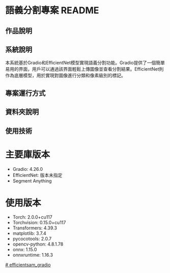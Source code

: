 # 語義分割專案 README

## 作品說明


## 系統說明

本系統基於Gradio和EfficientNet模型實現語義分割功能。Gradio提供了一個簡單易用的界面，用戶可以通過該界面輕鬆上傳圖像並查看分割結果。EfficientNet則作為底層模型，用於實現對圖像進行分類和像素級別的標記。

## 專案運行方式


## 資料夾說明


## 使用技術
# 主要庫版本

- Gradio: 4.26.0
- EfficientNet: 版本未指定
- Segment Anything

# 使用版本

- Torch: 2.0.0+cu117
- Torchvision: 0.15.0+cu117
- Transformers: 4.39.3
- matplotlib: 3.7.4 
- pycocotools: 2.0.7 
- opencv-python: 4.8.1.78
- onnx: 1.15.0 
- onnxruntime: 1.16.3 

[# efficientsam_gradio
](https://github.com/doggy8088/Learn-Git-in-30-days/tree/master)
